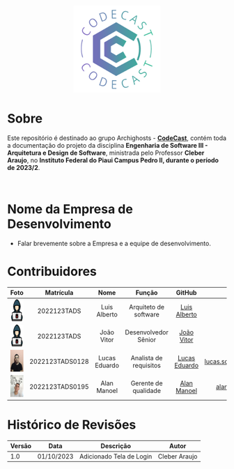 <div align="center">
    <img src="./img/LogoCodeCast.png" height= "200" width = "200">
</div>

# Sobre

Este repositório é destinado ao grupo Archighosts - [**CodeCast**](https://github.com/luisalberto002/codecast), contém toda a documentação do   projeto da disciplina **Engenharia de Software III - Arquitetura e Design de Software**, ministrada pelo Professor **Cleber Araujo**, no **Instituto Federal do Piaui Campus Pedro II, durante o período de 2023/2**.

<br />

# Nome da Empresa de Desenvolvimento 
- Falar brevemente sobre a Empresa e a equipe de desenvolvimento. 

# Contribuidores

|Foto | Matrícula | Nome | Função|  GitHub | E-mail|
|:--:|:--:|:--:|:--:|:--:|:--:|
|<img src="./img/1320457.png" width="50" height="50">| 2022123TADS | Luis Alberto | Arquiteto de software | [Luis Alberto](https://github.com/luisalberto002)|luis@gmail.com|
|<img src="./img/1320457.png" width="50" height="50">| 2022123TADS | João Vitor | Desenvolvedor Sênior | [João Vitor](https://github.com/vitor-Silva27)| joao@gmail.com |
|<img src="./img/fotoLucas.jpg" width="50" height="50">| 2022123TADS0128 | Lucas Eduardo | Analista de requisitos | [Lucas Eduardo](https://github.com/LucaSoare)|lucas.soares.oliveira.p2@gmail.com|
|<img src="./img/FotoAlan.jpeg" width="50" height="50">| 2022123TADS0195 | Alan Manoel | Gerente de qualidade | [Alan Manoel](https://github.com/AlanManoel)|alanmanoel517@gmail.com|


# Histórico de Revisões
|Versão | Data | Descrição | Autor | 
|-----|-----------|------|--------|
| 1.0  | 01/10/2023 | Adicionado Tela de Login| Cleber Araujo |
